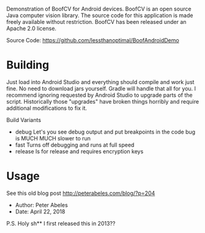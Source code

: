 Demonstration of BoofCV for Android devices.  BoofCV is an open source Java computer vision library.  The source code for this application is made freely available without restriction.  BoofCV has been released under an Apache 2.0 license.

Source Code: https://github.com/lessthanoptimal/BoofAndroidDemo

# Building

Just load into Android Studio and everything should compile and work just fine. No need to download jars yourself. Gradle will handle that all for you. I recommend ignoring requested by Android Studio to upgrade parts of the script. Historically those "upgrades" have broken things horribly and require additional modifications to fix it.

Build Variants
* debug Let's you see debug output and put breakpoints in the code bug is MUCH MUCH slower to run
* fast Turns off debugging and runs at full speed
* release Is for release and requires encryption keys

# Usage

See this old blog post
http://peterabeles.com/blog/?p=204

* Author: Peter Abeles
* Date: April 22, 2018

P.S. Holy sh** I first released this in 2013??
